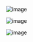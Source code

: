 
![image](https://user-images.githubusercontent.com/101467894/161446496-5a580e2a-8079-49d6-a3ce-0eaf147c735c.png)

![image](https://user-images.githubusercontent.com/101467894/161446557-da9d46e4-4921-4d7f-a53b-5c3245a5a716.png)

![image](https://user-images.githubusercontent.com/101467894/161446591-22964f12-bfe5-44b4-952a-c5f0a8b71a97.png)

